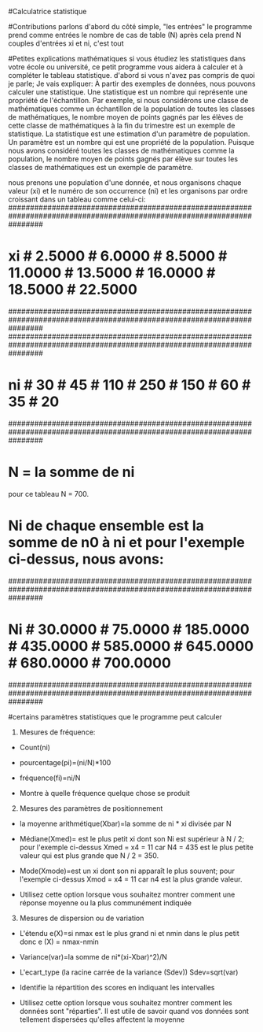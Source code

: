 #Calculatrice statistique

#Contributions
parlons d'abord du côté simple, "les entrées"
le programme prend comme entrées le nombre de cas de table (N)
après cela prend N couples d'entrées xi et ni, c'est tout

#Petites explications mathématiques
si vous étudiez les statistiques dans votre école ou université, ce petit programme vous aidera à calculer et à compléter le tableau statistique.
d'abord si vous n'avez pas compris de quoi je parle; Je vais expliquer:
À partir des exemples de données, nous pouvons calculer une statistique. Une statistique est un nombre qui représente une propriété de l'échantillon. Par exemple, si nous considérons une classe de mathématiques comme un échantillon de la population de toutes les classes de mathématiques, le nombre moyen de points gagnés par les élèves de cette classe de mathématiques à la fin du trimestre est un exemple de statistique. La statistique est une estimation d'un paramètre de population. Un paramètre est un nombre qui est une propriété de la population. Puisque nous avons considéré toutes les classes de mathématiques comme la population, le nombre moyen de points gagnés par élève sur toutes les classes de mathématiques est un exemple de paramètre.

nous prenons une population d'une donnée, et nous organisons chaque valeur (xi) et le numéro de son occurrence (ni) et les organisons par ordre croissant dans un tableau comme celui-ci:
########################################################################################################################
#  xi  #     2.5000  #     6.0000  #     8.5000  #    11.0000  #    13.5000  #    16.0000  #    18.5000  #    22.5000  #
########################################################################################################################
########################################################################################################################
#  ni  #     30      #     45      #    110      #    250      #    150      #     60      #     35      #     20      #
########################################################################################################################

# N = la somme de ni
   pour ce tableau N = 700.
# Ni de chaque ensemble est la somme de n0 à ni et pour l'exemple ci-dessus, nous avons:
########################################################################################################################
#   Ni  #    30.0000 #    75.0000  #   185.0000  #   435.0000  #   585.0000  #   645.0000  #   680.0000  #   700.0000  #
########################################################################################################################


#certains paramètres statistiques que le programme peut calculer

1. Mesures de fréquence:
* Count(ni)

* pourcentage(pi)=(ni/N)*100

* fréquence(fi)=ni/N

* Montre à quelle fréquence quelque chose se produit

2. Mesures des paramètres de positionnement
* la moyenne arithmétique(Xbar)=la somme de ni * xi divisée par N

* Médiane(Xmed)= est le plus petit xi dont son Ni est supérieur à N / 2; pour l'exemple ci-dessus Xmed = x4 = 11 car N4 = 435 est le
   plus petite valeur qui est plus grande que N / 2 = 350.

* Mode(Xmode)=est un xi dont son ni apparaît le plus souvent; pour l'exemple ci-dessus Xmod = x4 = 11 car n4 est la plus grande valeur.


* Utilisez cette option lorsque vous souhaitez montrer comment une réponse moyenne ou la plus communément indiquée

3. Mesures de dispersion ou de variation

* L'étendu e(X)=si nmax est le plus grand ni et nmin dans le plus petit donc e (X) = nmax-nmin

* Variance(var)=la somme de ni*(xi-Xbar)^2)/N

* L'ecart_type (la racine carrée de la variance (Sdev)) Sdev=sqrt(var)

* Identifie la répartition des scores en indiquant les intervalles

* Utilisez cette option lorsque vous souhaitez montrer comment les données sont "réparties". Il est utile de savoir quand vos données sont tellement dispersées qu'elles affectent la moyenne